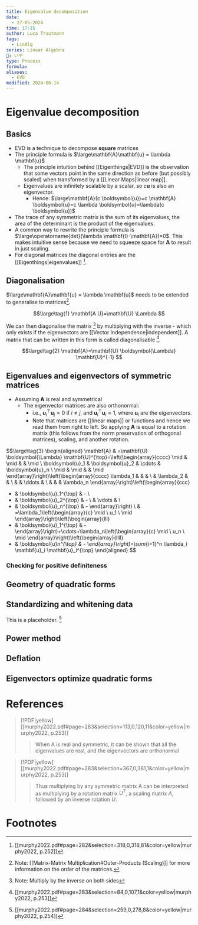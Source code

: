 ```yaml
---
title: Eigenvalue decomposition
date:
  - 27-05-2024
time: 17:15
author: Luca Trautmann
tags:
  - LinAlg
series: Linear Algebra
🍙: いや
type: Process
formula: 
aliases:
  - EVD
modified: 2024-06-14
---
```

# Eigenvalue decomposition
## Basics
- EVD is a technique to decompose **square** matrices
- The principle formula is $\large\mathbf{A}\mathbf{u} = \lambda \mathbf{u}$ 
	- The principle intuition behind [[Eigenthings|EVD]] is the observation that some vectors point in the same direction as before (but possibly scaled) when transformed by a [[Linear Maps|linear map]]. 
	- Eigenvalues are infinitely scalable by a scalar, so $c\mathbf{u}$ is also an eigenvector. 
		- Hence: $\large\mathbf{A}(c \boldsymbol{u})=c \mathbf{A} \boldsymbol{u}=c \lambda \boldsymbol{u}=\lambda(c \boldsymbol{u})$
- The trace of any symmetric matrix is the sum of its eigenvalues, the area of the determinant is the product of the eigenvalues. 
- A common way to rewrite the principle formula is $\large\operatorname{det}(\lambda \mathbf{I}-\mathbf{A})=0$. This makes intuitive sense because we need to squeeze space for $\mathbf{A}$ to result in just scaling. 
- For diagonal matrices the diagonal entries are the [[Eigenthings|eigenvalues]] [^2].

## Diagonalisation
$\large\mathbf{A}\mathbf{u} = \lambda \mathbf{u}$ needs to be extended to generalise to matrices[^4]. 

$$\large\tag{1}
\mathbf{A U}=\mathbf{U} \Lambda
$$


We can then diagonalise the matrix [^5] by multiplying with the inverse - which only exists if the eigenvectors are [[Vector Independence|independent]]. A matrix that can be written in this form is called diagonalisable [^3]. 

$$\large\tag{2}
\mathbf{A}=\mathbf{U} \boldsymbol{\Lambda} \mathbf{U}^{-1}
$$



## Eigenvalues and eigenvectors of symmetric matrices
- Assuming $\mathbf{A}$ is real and symmetrical
	- The eigenvector matrices are also orthonormal:
		- i.e., $\boldsymbol{u}_i^\top \boldsymbol{u}_j=0$ if $i \neq j$, and $\boldsymbol{u}_i^{\top} \boldsymbol{u}_i=1$, where $\boldsymbol{u}_i$ are the eigenvectors.
		- Note that matrices are [[linear maps]] or functions and hence we read them from right to left. So applying $\mathbf{A}$ is equal to a rotation matrix (this follows from the norm preservation of orthogonal matrices), scaling, and another rotation. 

$$\large\tag{3}
\begin{aligned}
\mathbf{A} & =\mathbf{U} \boldsymbol{\Lambda} \mathbf{U}^{\top}=\left(\begin{array}{cccc}
\mid & \mid & & \mid \\
\boldsymbol{u}_1 & \boldsymbol{u}_2 & \cdots & \boldsymbol{u}_n \\
\mid & \mid & & \mid
\end{array}\right)\left(\begin{array}{cccc}
\lambda_1 & & & \\
& \lambda_2 & & \\
& & \ddots & \\
& & & \lambda_n
\end{array}\right)\left(\begin{array}{ccc}
- & \boldsymbol{u}_1^{\top} & - \\
- & \boldsymbol{u}_2^{\top} & - \\
& \vdots & \\
- & \boldsymbol{u}_n^{\top} & -
\end{array}\right) \\
& =\lambda_1\left(\begin{array}{c}
\mid \\
u_1 \\
\mid
\end{array}\right)\left(\begin{array}{lll}
- & \boldsymbol{u}_1^{\top} & -
\end{array}\right)+\cdots+\lambda_n\left(\begin{array}{c}
\mid \\
u_n \\
\mid
\end{array}\right)\left(\begin{array}{llll}
- & \boldsymbol{u}_n^{\top} & -
\end{array}\right)=\sum_{i=1}^n \lambda_i \mathbf{u}_i \mathbf{u}_i^{\top}
\end{aligned}
$$






### Checking for positive definiteness


## Geometry of quadratic forms

## Standardizing and whitening data

This is a placeholder. [^1]

## Power method

## Deflation

## Eigenvectors optimize quadratic forms

# References
> [!PDF|yellow] [[murphy2022.pdf#page=283&selection=113,0,120,11&color=yellow|murphy2022, p.253]]
> > When A is real and symmetric, it can be shown that all the eigenvalues are real, and the eigenvectors are orthonormal

> [!PDF|yellow] [[murphy2022.pdf#page=283&selection=367,0,381,1&color=yellow|murphy2022, p.253]]
> > Thus multiplying by any symmetric matrix A can be interpreted as multiplying by a rotation matrix $U^T$, a scaling matrix $Λ$, followed by an inverse rotation $U$.
# Footnotes

[^1]: [[murphy2022.pdf#page=284&selection=259,0,278,8&color=yellow|murphy2022, p.254]] 
[^2]: [[murphy2022.pdf#page=282&selection=318,0,318,81&color=yellow|murphy2022, p.252]]
[^3]: [[murphy2022.pdf#page=283&selection=84,0,107,1&color=yellow|murphy2022, p.253]] 
[^4]: Note: [[Matrix-Matrix Multiplication#Outer-Products (Scaling)]] for more information on the order of the matrices. 
[^5]: Note: Multiply by the inverse on both sides